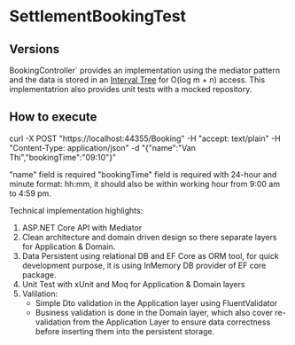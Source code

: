 # SettlementBookingTest

## Versions

BookingController` provides an implementation using the mediator pattern and the data is stored in an [Interval Tree](https://en.wikipedia.org/wiki/Interval_tree) for O(log m + n) access.
This implementatrion also provides unit tests with a mocked repository.

## How to execute
curl -X POST "https://localhost:44355/Booking" -H  "accept: text/plain" -H  "Content-Type: application/json" -d "{\"name\":\"Van Thi\",\"bookingTime\":\"09:10\"}"

"name" field is required
"bookingTime" field is required with 24-hour and minute format: hh:mm, it should also be within working hour from 9:00 am to 4:59 pm.

Technical implementation highlights:
1. ASP.NET Core API with Mediator 
2. Clean architecture and domain driven design so there separate layers for Application & Domain.
3. Data Persistent using relational DB and EF Core as ORM tool, for quick development purpose, it is using InMemory DB provider of EF core package.
4. Unit Test with xUnit and Moq for Application & Domain layers
5. Valilation: 
   + Simple Dto validation in the Application layer using FluentValidator
   + Business validation is done in the Domain layer, which also cover re-validation from the Application Layer to ensure data correctness before inserting them into the persistent storage.